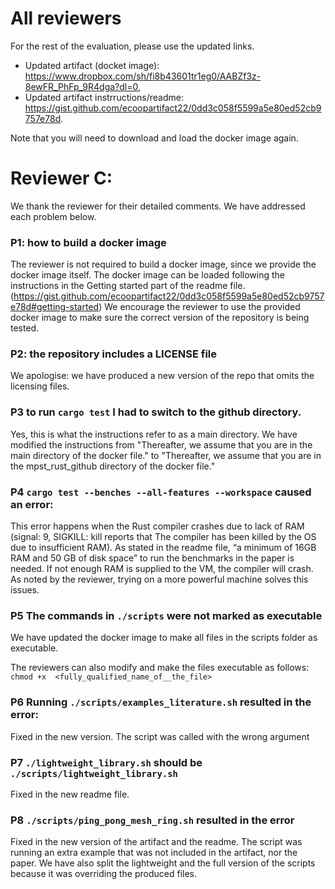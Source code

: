 # All reviewers
For the rest of the evaluation, please use the updated links. 
- Updated artifact (docket image): https://www.dropbox.com/sh/fi8b43601tr1eg0/AABZf3z-8ewFR_PhFp_9R4dga?dl=0,
- Updated artifact instrructions/readme: https://gist.github.com/ecoopartifact22/0dd3c058f5599a5e80ed52cb9757e78d.

Note that you will need to download and load the docker image again. 

# Reviewer C: 
We thank the reviewer for their detailed comments. We have addressed each problem below. 

### P1: how to build a docker image

The reviewer is not required to build a docker image, since we provide the docker image itself. The docker image can be loaded following the instructions in the Getting started part  of the readme file.  (https://gist.github.com/ecoopartifact22/0dd3c058f5599a5e80ed52cb9757e78d#getting-started)
We encourage the reviewer to use the provided docker image to make sure the correct version of the repository is being tested. 

### P2: the repository includes a LICENSE file 

We apologise: we have produced a new version of the repo that omits the licensing files.


### P3 to run `cargo test` I had to switch to the github directory.
 
Yes, this is what the instructions refer to as a main directory. We have modified the instructions from "Thereafter, we assume that you are in the main directory of the docker file." to  "Thereafter, we assume that you are in the mpst_rust_github directory of the docker file."

### P4 `cargo test --benches --all-features --workspace` caused an error:

This error happens when the Rust compiler crashes due to lack of RAM (signal: 9, SIGKILL: kill reports that The compiler has been killed by the OS due to insufficient RAM). As stated in the readme file, “a minimum of 16GB RAM and 50 GB of disk space” to run the benchmarks in the paper is needed. If not enough RAM is supplied to the VM, the compiler will crash. 
As noted by the reviewer, trying on a more powerful machine solves this issues. 

### P5 The commands in `./scripts` were not marked as executable
We have updated the docker image to make all files in the scripts folder as executable. 

The reviewers can also modify and make the files executable as follows: 
```chmod +x  <fully_qualified_name_of__the_file> ```

### P6 Running `./scripts/examples_literature.sh` resulted in the error:

Fixed in the new version. The script was called with the wrong argument

### P7 `./lightweight_library.sh` should be `./scripts/lightweight_library.sh`

Fixed in the new readme file. 

### P8 `./scripts/ping_pong_mesh_ring.sh` resulted in the error

Fixed in the new version of the artifact and the readme. The script was running an extra example that was not included in the artifact, nor the paper. 
We have also split the lightweight and the full version of the scripts because it was overriding the produced files. 

